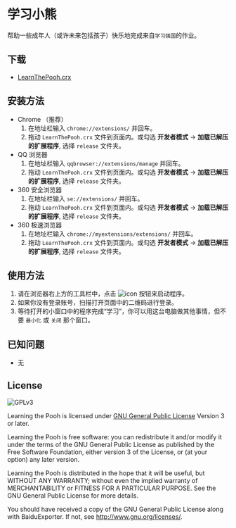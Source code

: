 # 学习小熊
帮助一些成年人（或许未来包括孩子）快乐地完成来自`学习强国`的作业。

## 下载
* [LearnThePooh.crx](https://github.com/CN1984/LearningThePooh/raw/master/LearnThePooh.crx)

## 安装方法
* Chrome （推荐）
  1. 在地址栏输入 `chrome://extensions/` 并回车。
  2. 拖动 `LearnThePooh.crx` 文件到页面内。或勾选 **开发者模式** -> **加载已解压的扩展程序**, 选择 `release` 文件夹。
* QQ 浏览器
  1. 在地址栏输入 `qqbrowser://extensions/manage` 并回车。
  2. 拖动 `LearnThePooh.crx` 文件到页面内。或勾选 **开发者模式** -> **加载已解压的扩展程序**, 选择 `release` 文件夹。
* 360 安全浏览器
  1. 在地址栏输入 `se://extensions/` 并回车。
  2. 拖动 `LearnThePooh.crx` 文件到页面内。或勾选 **开发者模式** -> **加载已解压的扩展程序**, 选择 `release` 文件夹。
* 360 极速浏览器
  1. 在地址栏输入 `chrome://myextensions/extensions/` 并回车。
  2. 拖动 `LearnThePooh.crx` 文件到页面内。或勾选 **开发者模式** -> **加载已解压的扩展程序**, 选择 `release` 文件夹。

## 使用方法
1. 请在浏览器右上方的工具栏中，点击 ![icon](https://github.com/CN1984/LearningThePooh/raw/master/release/img/16.png) 按钮来启动程序。
2. 如果你没有登录账号，扫描打开页面中的二维码进行登录。
3. 等待打开的小窗口中的程序完成“学习”，你可以用这台电脑做其他事情，但不要 `最小化` 或 `关闭` 那个窗口。

## 已知问题
* 无

## License
![GPLv3](https://www.gnu.org/graphics/gplv3-127x51.png)

Learning the Pooh is licensed under [GNU General Public License](https://www.gnu.org/licenses/gpl.html) Version 3 or later.

Learning the Pooh is free software: you can redistribute it and/or modify it under the terms of the GNU General Public License as published by the Free Software Foundation, either version 3 of the License, or (at your option) any later version.

Learning the Pooh is distributed in the hope that it will be useful, but WITHOUT ANY WARRANTY; without even the implied warranty of MERCHANTABILITY or FITNESS FOR A PARTICULAR PURPOSE.  See the GNU General Public License for more details.

You should have received a copy of the GNU General Public License along with BaiduExporter.  If not, see <http://www.gnu.org/licenses/>.
